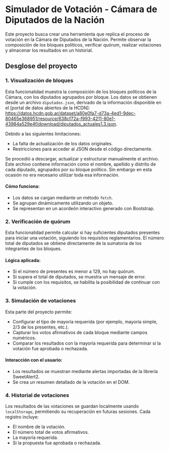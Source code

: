 # Simulador de Votación - Cámara de Diputados de la Nación
Este proyecto busca crear una herramienta que replica el proceso de votación en la Cámara de Diputados de la Nación. Permite observar la composición de los bloques políticos, verificar quórum, realizar votaciones y almacenar los resultados en un historial.

## Desglose del proyecto

### 1. **Visualización de bloques**
Esta funcionalidad muestra la composición de los bloques políticos de la Cámara, con los diputados agrupados por bloque. Los datos se obtienen desde un archivo `diputados.json`, derivado de la información disponible en el [portal de datos abiertos de la HCDN]: https://datos.hcdn.gob.ar/dataset/a80e0fa7-d73a-4ed1-9dec-80465e368951/resource/638cf72a-f993-4211-80e1-43984a529e4f/download/diputados_actuales1.3.json. 

Debido a las siguientes limitaciones:
- La falta de actualización de los datos originales.
- Restricciones para acceder al JSON desde el código directamente.

Se procedió a descargar, actualizar y estructurar manualmente el archivo. Este archivo contiene información como el nombre, apellido y distrito de cada diputado, agrupados por su bloque político. Sin embargo en esta ocasión no era necesario utilizar toda esa información.

#### Cómo funciona:
- Los datos se cargan mediante un método `fetch`.
- Se agrupan dinámicamente utilizando un objeto.
- Se representan en un acordeón interactivo generado con Bootstrap.

### 2. **Verificación de quórum**
Esta funcionalidad permite calcular si hay suficientes diputados presentes para iniciar una votación, siguiendo los requisitos reglamentarios. El número total de diputados se obtiene directamente de la sumatoria de los integrantes de los bloques.

#### Lógica aplicada:
- Si el número de presentes es menor a 129, no hay quórum.
- Si supera el total de diputados, se muestra un mensaje de error.
- Si cumple con los requisitos, se habilita la posibilidad de continuar con la votación.

### 3. **Simulación de votaciones**
Esta parte del proyecto permite:
- Configurar el tipo de mayoría requerida (por ejemplo, mayoría simple, 2/3 de los presentes, etc.).
- Capturar los votos afirmativos de cada bloque mediante campos numéricos.
- Comparar los resultados con la mayoría requerida para determinar si la votación fue aprobada o rechazada.

#### Interacción con el usuario:
- Los resultados se muestran mediante alertas importadas de la librería SweetAlert2.
- Se crea un resumen detallado de la votación en el DOM.

### 4. **Historial de votaciones**
Los resultados de las votaciones se guardan localmente usando `localStorage`, permitiendo su recuperación en futuras sesiones. Cada registro incluye:
- El nombre de la votación.
- El número total de votos afirmativos.
- La mayoría requerida.
- Si la propuesta fue aprobada o rechazada.
